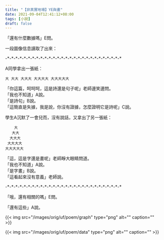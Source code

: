 ```yaml
---
title: "【非真實地場】YE與畫"
date: 2021-09-04T12:41:12+08:00
tags: [小說]
draft: false
---
```


「還有什麼數據嗎」E問。  

一段圖像信息讀取了出來：  

-\*-\*-\*-\*-\*-\*-\*-\*-\*-\*-\*-\*-\*-\*-\*-\*-\*-\*-\*-\*-\*-\*-\*-\*-\*-\*-\*-\*

A同學拿出一張紙：

    大 大大 大大大 大大大大 大大大大大

「你這篇，呵呵呵，這是詩還是句子呢」老師邊笑邊問。  
「我也不知道」A說。  
「是詩句」B說。  
「這簡直是失據，我是說，你沒有證據，怎麼證明它是詩呢」C說。  

學生A沉默了一會兒而，沒有說話，又拿出了另一張紙：  

        大  
       大大  
      大大大  
     大大大大  
    大大大大大  

「這，這是字還是畫呢」老師睜大眼睛問道。  
「我也不知道」A說。  
「是字畫」B說。  
「這看起來沒有意義」老師說。  

-\*-\*-\*-\*-\*-\*-\*-\*-\*-\*-\*-\*-\*-\*-\*-\*-\*-\*-\*-\*-\*-\*-\*-\*-\*-\*-\*-\*


「哦，還有相關的嗎」E問。  

「還有這些」A說。  

{{< img src="/images/orig/uf/poem/graph" type="png" alt="" caption="" >}}

{{< img src="/images/orig/uf/poem/data" type="png" alt="" caption="" >}}